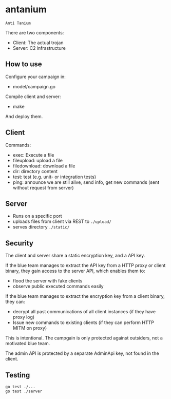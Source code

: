 # antanium 

```
Anti Tanium
```

There are two components: 
* Client: The actual trojan
* Server: C2 infrastructure 


## How to use

Configure your campaign in: 
* model/campaign.go 

Compile client and server: 
* make 

And deploy them. 


## Client 

Commands: 
* exec: Execute a file
* fileupload: upload a file 
* filedownload: download a file 
* dir: directory content
* test: test (e.g. unit- or integration tests)
* ping: announce we are still alive, send info, get new commands (sent without request from server)

## Server

* Runs on a specific port
* uploads files from client via REST to `./upload/`
* serves directory `./static/`


## Security 

The client and server share a static encryption key, and a API key. 

If the blue team manages to extract the API key from a HTTP proxy or client binary, they
gain access to the server API, which enables them to:
* flood the server with fake clients 
* observe public executed commands easily 

If the blue team manages to extract the encryption key from a client binary, they can: 
* decrypt all past communications of all client instances (if they have proxy log)
* Issue new commands to existing clients (if they can perform HTTP MITM on proxy)

This is intentional. The campgain is only protected against outsiders, not a motivated blue team. 

The admin API is protected by a separate AdminApi key, not found in the client. 


## Testing

```
go test ./...
go test ./server
```